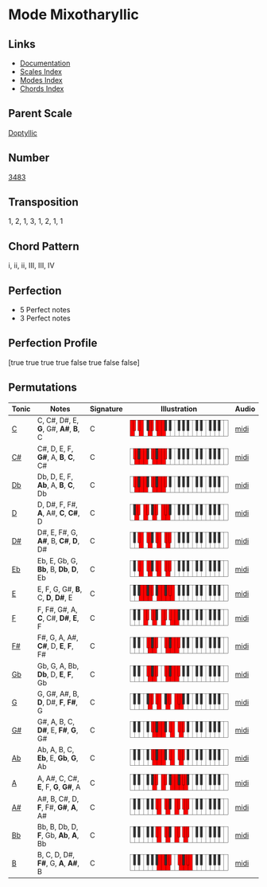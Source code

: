 # Mode Mixotharyllic

## Links

- [Documentation](README.md)
- [Scales Index](Scales.md)
- [Modes Index](Modes.md)
- [Chords Index](Chords.md)

## Parent Scale

[Doptyllic](ScaleDoptyllic.md)

## Number

[3483](https://ianring.com/musictheory/scales/3483)

## Transposition

1, 2, 1, 3, 1, 2, 1, 1

## Chord Pattern

i, ii, ii, III, III, IV

## Perfection

- 5 Perfect notes
- 3 Perfect notes

## Perfection Profile

[true true true true false true false false]

## Permutations

| Tonic | Notes | Signature | Illustration | Audio |
|-------|-------|-----------|--------------|-------|
| [C](ModeCNaturalMixotharyllic.md) | C, C#, D#, E, **G**, G#, **A#**, **B**, C | C | ![CNaturalMixotharyllic](ModeCNaturalMixotharyllic.png) | [midi](https://github.com/edipermadi/music/blob/main/docs/ModeCNaturalMixotharyllic.mid?raw=true) |
| [C#](ModeCSharpMixotharyllic.md) | C#, D, E, F, **G#**, A, **B**, **C**, C# | C | ![CSharpMixotharyllic](ModeCSharpMixotharyllic.png) | [midi](https://github.com/edipermadi/music/blob/main/docs/ModeCSharpMixotharyllic.mid?raw=true) |
| [Db](ModeDFlatMixotharyllic.md) | Db, D, E, F, **Ab**, A, **B**, **C**, Db | C | ![DFlatMixotharyllic](ModeDFlatMixotharyllic.png) | [midi](https://github.com/edipermadi/music/blob/main/docs/ModeDFlatMixotharyllic.mid?raw=true) |
| [D](ModeDNaturalMixotharyllic.md) | D, D#, F, F#, **A**, A#, **C**, **C#**, D | C | ![DNaturalMixotharyllic](ModeDNaturalMixotharyllic.png) | [midi](https://github.com/edipermadi/music/blob/main/docs/ModeDNaturalMixotharyllic.mid?raw=true) |
| [D#](ModeDSharpMixotharyllic.md) | D#, E, F#, G, **A#**, B, **C#**, **D**, D# | C | ![DSharpMixotharyllic](ModeDSharpMixotharyllic.png) | [midi](https://github.com/edipermadi/music/blob/main/docs/ModeDSharpMixotharyllic.mid?raw=true) |
| [Eb](ModeEFlatMixotharyllic.md) | Eb, E, Gb, G, **Bb**, B, **Db**, **D**, Eb | C | ![EFlatMixotharyllic](ModeEFlatMixotharyllic.png) | [midi](https://github.com/edipermadi/music/blob/main/docs/ModeEFlatMixotharyllic.mid?raw=true) |
| [E](ModeENaturalMixotharyllic.md) | E, F, G, G#, **B**, C, **D**, **D#**, E | C | ![ENaturalMixotharyllic](ModeENaturalMixotharyllic.png) | [midi](https://github.com/edipermadi/music/blob/main/docs/ModeENaturalMixotharyllic.mid?raw=true) |
| [F](ModeFNaturalMixotharyllic.md) | F, F#, G#, A, **C**, C#, **D#**, **E**, F | C | ![FNaturalMixotharyllic](ModeFNaturalMixotharyllic.png) | [midi](https://github.com/edipermadi/music/blob/main/docs/ModeFNaturalMixotharyllic.mid?raw=true) |
| [F#](ModeFSharpMixotharyllic.md) | F#, G, A, A#, **C#**, D, **E**, **F**, F# | C | ![FSharpMixotharyllic](ModeFSharpMixotharyllic.png) | [midi](https://github.com/edipermadi/music/blob/main/docs/ModeFSharpMixotharyllic.mid?raw=true) |
| [Gb](ModeGFlatMixotharyllic.md) | Gb, G, A, Bb, **Db**, D, **E**, **F**, Gb | C | ![GFlatMixotharyllic](ModeGFlatMixotharyllic.png) | [midi](https://github.com/edipermadi/music/blob/main/docs/ModeGFlatMixotharyllic.mid?raw=true) |
| [G](ModeGNaturalMixotharyllic.md) | G, G#, A#, B, **D**, D#, **F**, **F#**, G | C | ![GNaturalMixotharyllic](ModeGNaturalMixotharyllic.png) | [midi](https://github.com/edipermadi/music/blob/main/docs/ModeGNaturalMixotharyllic.mid?raw=true) |
| [G#](ModeGSharpMixotharyllic.md) | G#, A, B, C, **D#**, E, **F#**, **G**, G# | C | ![GSharpMixotharyllic](ModeGSharpMixotharyllic.png) | [midi](https://github.com/edipermadi/music/blob/main/docs/ModeGSharpMixotharyllic.mid?raw=true) |
| [Ab](ModeAFlatMixotharyllic.md) | Ab, A, B, C, **Eb**, E, **Gb**, **G**, Ab | C | ![AFlatMixotharyllic](ModeAFlatMixotharyllic.png) | [midi](https://github.com/edipermadi/music/blob/main/docs/ModeAFlatMixotharyllic.mid?raw=true) |
| [A](ModeANaturalMixotharyllic.md) | A, A#, C, C#, **E**, F, **G**, **G#**, A | C | ![ANaturalMixotharyllic](ModeANaturalMixotharyllic.png) | [midi](https://github.com/edipermadi/music/blob/main/docs/ModeANaturalMixotharyllic.mid?raw=true) |
| [A#](ModeASharpMixotharyllic.md) | A#, B, C#, D, **F**, F#, **G#**, **A**, A# | C | ![ASharpMixotharyllic](ModeASharpMixotharyllic.png) | [midi](https://github.com/edipermadi/music/blob/main/docs/ModeASharpMixotharyllic.mid?raw=true) |
| [Bb](ModeBFlatMixotharyllic.md) | Bb, B, Db, D, **F**, Gb, **Ab**, **A**, Bb | C | ![BFlatMixotharyllic](ModeBFlatMixotharyllic.png) | [midi](https://github.com/edipermadi/music/blob/main/docs/ModeBFlatMixotharyllic.mid?raw=true) |
| [B](ModeBNaturalMixotharyllic.md) | B, C, D, D#, **F#**, G, **A**, **A#**, B | C | ![BNaturalMixotharyllic](ModeBNaturalMixotharyllic.png) | [midi](https://github.com/edipermadi/music/blob/main/docs/ModeBNaturalMixotharyllic.mid?raw=true) |
